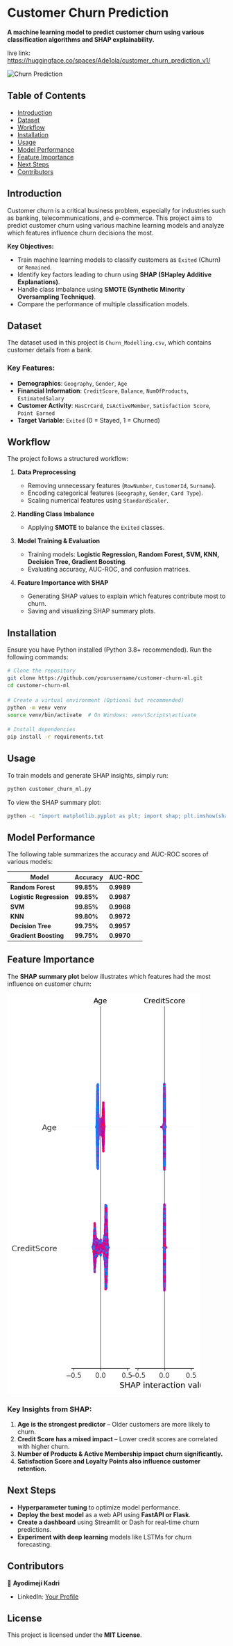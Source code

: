 # Customer Churn Prediction
**A machine learning model to predict customer churn using various classification algorithms and SHAP explainability.**

live link: https://huggingface.co/spaces/Ade1ola/customer_churn_prediction_v1/

![Churn Prediction](https://img.shields.io/badge/Customer%20Churn-ML%20Project-blue)

## Table of Contents
- [Introduction](#introduction)
- [Dataset](#dataset)
- [Workflow](#workflow)
- [Installation](#installation)
- [Usage](#usage)
- [Model Performance](#model-performance)
- [Feature Importance](#feature-importance)
- [Next Steps](#next-steps)
- [Contributors](#contributors)

## Introduction
Customer churn is a critical business problem, especially for industries such as banking, telecommunications, and e-commerce. 
This project aims to predict customer churn using various machine learning models and analyze which features influence churn decisions the most.

**Key Objectives:**
- Train machine learning models to classify customers as `Exited` (Churn) or `Remained`.
- Identify key factors leading to churn using **SHAP (SHapley Additive Explanations)**.
- Handle class imbalance using **SMOTE (Synthetic Minority Oversampling Technique)**.
- Compare the performance of multiple classification models.

## Dataset
The dataset used in this project is `Churn_Modelling.csv`, which contains customer details from a bank.

### Key Features:
- **Demographics**: `Geography`, `Gender`, `Age`
- **Financial Information**: `CreditScore`, `Balance`, `NumOfProducts`, `EstimatedSalary`
- **Customer Activity**: `HasCrCard`, `IsActiveMember`, `Satisfaction Score`, `Point Earned`
- **Target Variable**: `Exited` (0 = Stayed, 1 = Churned)

## Workflow
The project follows a structured workflow:

1. **Data Preprocessing**
   - Removing unnecessary features (`RowNumber`, `CustomerId`, `Surname`).
   - Encoding categorical features (`Geography`, `Gender`, `Card Type`).
   - Scaling numerical features using `StandardScaler`.

2. **Handling Class Imbalance**
   - Applying **SMOTE** to balance the `Exited` classes.

3. **Model Training & Evaluation**
   - Training models: **Logistic Regression, Random Forest, SVM, KNN, Decision Tree, Gradient Boosting**.
   - Evaluating accuracy, AUC-ROC, and confusion matrices.

4. **Feature Importance with SHAP**
   - Generating SHAP values to explain which features contribute most to churn.
   - Saving and visualizing SHAP summary plots.

## Installation
Ensure you have Python installed (Python 3.8+ recommended). Run the following commands:

```bash
# Clone the repository
git clone https://github.com/yourusername/customer-churn-ml.git
cd customer-churn-ml

# Create a virtual environment (Optional but recommended)
python -m venv venv
source venv/bin/activate  # On Windows: venv\Scripts\activate

# Install dependencies
pip install -r requirements.txt
```

## Usage
To train models and generate SHAP insights, simply run:

```bash
python customer_churn_ml.py
```

To view the SHAP summary plot:

```bash
python -c "import matplotlib.pyplot as plt; import shap; plt.imshow(shap.summary_plot())"
```

## Model Performance
The following table summarizes the accuracy and AUC-ROC scores of various models:

| Model                | Accuracy | AUC-ROC |
|----------------------|----------|---------|
| **Random Forest**    | **99.85%** | **0.9989** |
| **Logistic Regression** | **99.85%** | **0.9987** |
| **SVM**             | **99.85%** | **0.9968** |
| **KNN**             | **99.80%** | **0.9972** |
| **Decision Tree**    | **99.75%** | **0.9957** |
| **Gradient Boosting**| **99.75%** | **0.9970** |

## Feature Importance
The **SHAP summary plot** below illustrates which features had the most influence on customer churn:

![SHAP Summary Plot](shap_summary_plot.png)

### Key Insights from SHAP:
1. **Age is the strongest predictor** – Older customers are more likely to churn.
2. **Credit Score has a mixed impact** – Lower credit scores are correlated with higher churn.
3. **Number of Products & Active Membership impact churn significantly.**
4. **Satisfaction Score and Loyalty Points also influence customer retention.**

## Next Steps
- **Hyperparameter tuning** to optimize model performance.
- **Deploy the best model** as a web API using **FastAPI or Flask**.
- **Create a dashboard** using Streamlit or Dash for real-time churn predictions.
- **Experiment with deep learning** models like LSTMs for churn forecasting.

## Contributors
👤 **Ayodimeji Kadri**   
- LinkedIn: [Your Profile](https://linkedin.com/in/ayodimejikadri)  

## License
This project is licensed under the **MIT License**.
